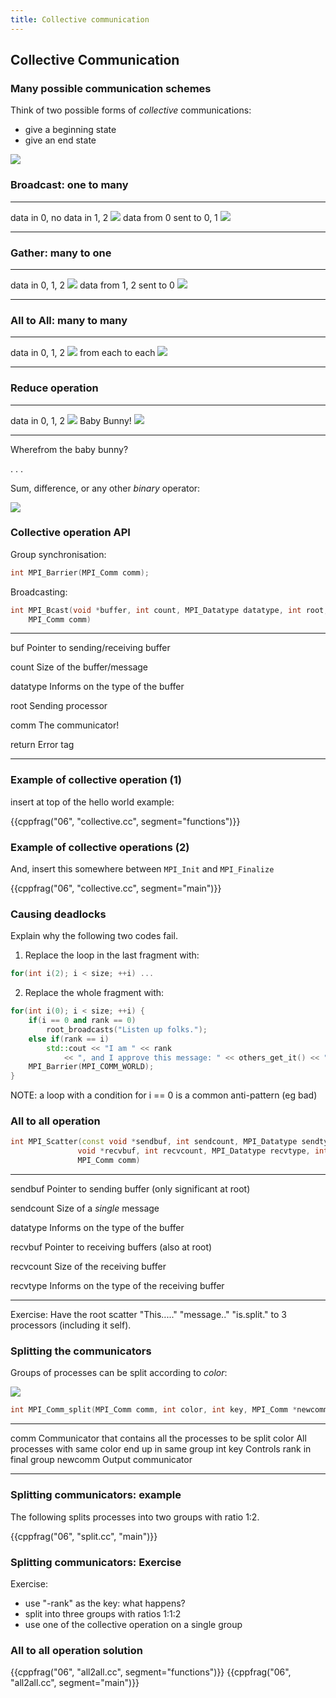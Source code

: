 ```yaml
---
title: Collective communication
---
```


## Collective Communication


### Many possible communication schemes

Think of two possible forms of *collective* communications:

- give a beginning state
- give an end state

![](session06/figures/collective)

### Broadcast: one to many

--------------------------- ---------------------------------
data in 0, no data in 1, 2  ![](session06/figures/broadcast0)
data from 0 sent to 0, 1    ![](session06/figures/broadcast1)
--------------------------- ---------------------------------

### Gather: many to one

------------------------- ---------------------------------
data in 0, 1, 2           ![](session06/figures/collective)
data from 1, 2 sent to 0  ![](session06/figures/gather1)
------------------------- ---------------------------------

### All to All: many to many

------------------  -------------------------------
data in 0, 1, 2     ![](session06/figures/all2all0)
from each to each   ![](session06/figures/all2all1)
------------------  -------------------------------


### Reduce operation

----------------- ---------------------------------
data in 0, 1, 2   ![](session06/figures/collective)
Baby Bunny!       ![](session06/figures/reduce1)
----------------- ---------------------------------

Wherefrom the baby bunny?

. . .

Sum, difference, or any other *binary* operator:

![](session06/figures/BunnyOps)

### Collective operation API

Group synchronisation:

``` cpp
int MPI_Barrier(MPI_Comm comm);
```

Broadcasting:

``` cpp
int MPI_Bcast(void *buffer, int count, MPI_Datatype datatype, int root,
    MPI_Comm comm)
```

----------    -----------------------------------------------------------------------
buf           Pointer to sending/receiving buffer

count         Size of the buffer/message

datatype      Informs on the type of the buffer

root          Sending processor

comm          The communicator!

return        Error tag
----------    -----------------------------------------------------------------------

### Example of collective operation (1)

insert at top of the hello world example:

{{cppfrag("06", "collective.cc", segment="functions")}}

### Example of collective operations (2)

And, insert this somewhere between ``MPI_Init`` and ``MPI_Finalize``

{{cppfrag("06", "collective.cc", segment="main")}}

### Causing deadlocks

Explain why the following two codes fail.

1. Replace the loop in the last fragment with:

``` Cpp
for(int i(2); i < size; ++i) ...
```

2. Replace the whole fragment with:

``` Cpp
for(int i(0); i < size; ++i) {
    if(i == 0 and rank == 0)
        root_broadcasts("Listen up folks.");
    else if(rank == i)
        std::cout << "I am " << rank
            << ", and I approve this message: " << others_get_it() << "\n";
    MPI_Barrier(MPI_COMM_WORLD);
}
```

NOTE: a loop with a condition for i == 0 is a common anti-pattern (eg bad)


### All to all operation

``` cpp
int MPI_Scatter(const void *sendbuf, int sendcount, MPI_Datatype sendtype,
               void *recvbuf, int recvcount, MPI_Datatype recvtype, int root,
               MPI_Comm comm)
```

----------    -----------------------------------------------------------------------
sendbuf       Pointer to sending buffer (only significant at root)

sendcount     Size of a *single* message

datatype      Informs on the type of the buffer

recvbuf       Pointer to receiving buffers (also at root)

recvcount     Size of the receiving buffer

recvtype      Informs on the type of the receiving buffer
----------    -----------------------------------------------------------------------

Exercise:
    Have the root scatter "This....." "message.." "is.split." to 3 processors
    (including it self).


### Splitting the communicators

Groups of processes can be split according to *color*:

![](session06/figures/split)

``` cpp
int MPI_Comm_split(MPI_Comm comm, int color, int key, MPI_Comm *newcomm)
```

----------    -----------------------------------------------------------------------
comm          Communicator that contains all the processes to be split
color         All processes with same color end up in same group
int key       Controls rank in final group
newcomm       Output communicator
----------    -----------------------------------------------------------------------

### Splitting communicators: example

The following splits processes into two groups with ratio 1:2.

{{cppfrag("06", "split.cc", "main")}}


### Splitting communicators: Exercise

Exercise:

- use "-rank" as the key: what happens?
- split into three groups with ratios 1:1:2
- use one of the collective operation on a single group


### All to all operation solution

{{cppfrag("06", "all2all.cc", segment="functions")}}
{{cppfrag("06", "all2all.cc", segment="main")}}
